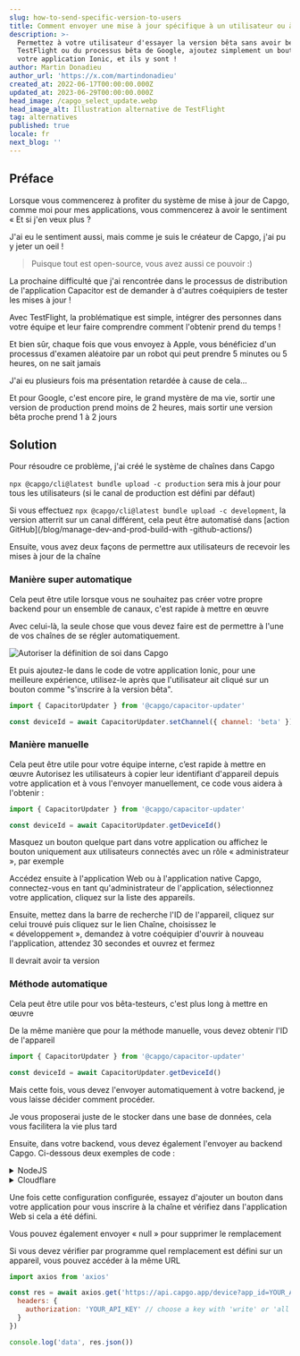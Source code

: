 ```yaml
---
slug: how-to-send-specific-version-to-users
title: Comment envoyer une mise à jour spécifique à un utilisateur ou à un groupe
description: >-
  Permettez à votre utilisateur d'essayer la version bêta sans avoir besoin de
  TestFlight ou du processus bêta de Google, ajoutez simplement un bouton dans
  votre application Ionic, et ils y sont !
author: Martin Donadieu
author_url: 'https://x.com/martindonadieu'
created_at: 2022-06-17T00:00:00.000Z
updated_at: 2023-06-29T00:00:00.000Z
head_image: /capgo_select_update.webp
head_image_alt: Illustration alternative de TestFlight
tag: alternatives
published: true
locale: fr
next_blog: ''
---
```


## Préface

Lorsque vous commencerez à profiter du système de mise à jour de Capgo, comme moi pour mes applications, vous commencerez à avoir le sentiment « Et si j'en veux plus ?

J'ai eu le sentiment aussi, mais comme je suis le créateur de Capgo, j'ai pu y jeter un oeil !

> Puisque tout est open-source, vous avez aussi ce pouvoir :)

La prochaine difficulté que j'ai rencontrée dans le processus de distribution de l'application Capacitor est de demander à d'autres coéquipiers de tester les mises à jour !

Avec TestFlight, la problématique est simple, intégrer des personnes dans votre équipe et leur faire comprendre comment l'obtenir prend du temps !

Et bien sûr, chaque fois que vous envoyez à Apple, vous bénéficiez d'un processus d'examen aléatoire par un robot qui peut prendre 5 minutes ou 5 heures, on ne sait jamais

J'ai eu plusieurs fois ma présentation retardée à cause de cela…

Et pour Google, c'est encore pire, le grand mystère de ma vie, sortir une version de production prend moins de 2 heures, mais sortir une version bêta proche prend 1 à 2 jours


## Solution

Pour résoudre ce problème, j'ai créé le système de chaînes dans Capgo

`npx @capgo/cli@latest bundle upload -c production` sera mis à jour pour tous les utilisateurs (si le canal de production est défini par défaut)

Si vous effectuez `npx @capgo/cli@latest bundle upload -c development`, la version atterrit sur un canal différent, cela peut être automatisé dans [action GitHub](/blog/manage-dev-and-prod-build-with -github-actions/) 

Ensuite, vous avez deux façons de permettre aux utilisateurs de recevoir les mises à jour de la chaîne

### Manière super automatique

Cela peut être utile lorsque vous ne souhaitez pas créer votre propre backend pour un ensemble de canaux, c'est rapide à mettre en œuvre

Avec celui-là, la seule chose que vous devez faire est de permettre à l'une de vos chaînes de se régler automatiquement.

![Autoriser la définition de soi dans Capgo](/self_setwebp)

Et puis ajoutez-le dans le code de votre application Ionic, pour une meilleure expérience, utilisez-le après que l'utilisateur ait cliqué sur un bouton comme "s'inscrire à la version bêta".
```js
import { CapacitorUpdater } from '@capgo/capacitor-updater'

const deviceId = await CapacitorUpdater.setChannel({ channel: 'beta' })
```

### Manière manuelle

Cela peut être utile pour votre équipe interne, c’est rapide à mettre en œuvre
Autorisez les utilisateurs à copier leur identifiant d'appareil depuis votre application et à vous l'envoyer manuellement, ce code vous aidera à l'obtenir :
```js
import { CapacitorUpdater } from '@capgo/capacitor-updater'

const deviceId = await CapacitorUpdater.getDeviceId()
```
Masquez un bouton quelque part dans votre application ou affichez le bouton uniquement aux utilisateurs connectés avec un rôle « administrateur », par exemple

Accédez ensuite à l'application Web ou à l'application native Capgo, connectez-vous en tant qu'administrateur de l'application, sélectionnez votre application, cliquez sur la liste des appareils.

Ensuite, mettez dans la barre de recherche l'ID de l'appareil, cliquez sur celui trouvé puis cliquez sur le lien Chaîne, choisissez le « développement », demandez à votre coéquipier d'ouvrir à nouveau l'application, attendez 30 secondes et ouvrez et fermez

Il devrait avoir ta version


### Méthode automatique

Cela peut être utile pour vos bêta-testeurs, c'est plus long à mettre en œuvre

De la même manière que pour la méthode manuelle, vous devez obtenir l'ID de l'appareil
```js
import { CapacitorUpdater } from '@capgo/capacitor-updater'

const deviceId = await CapacitorUpdater.getDeviceId()
```

Mais cette fois, vous devez l'envoyer automatiquement à votre backend, je vous laisse décider comment procéder.

Je vous proposerai juste de le stocker dans une base de données, cela vous facilitera la vie plus tard

Ensuite, dans votre backend, vous devez également l'envoyer au backend Capgo. Ci-dessous deux exemples de code :
<details>
  <summary>NodeJS</summary>

```js
import axios from 'axios'

await axios.post('https://api.capgo.app/device', {
  app_id: 'YOUR_APP_ID',
  device_id: 'DEVICE_ID',
  channel: 'CHANNEL_NAME', // The name of the channel, or undefined if version_id provided
  version_id: 'VERSION_NAME' // this is optionnal, if provide it will override the channel, that usefull when you want to debug only one user.
}, {
  headers: {
    authorization: 'YOUR_API_KEY' // choose a key with 'write' or 'all' rights
  }
})
```
</details>


<details>
  <summary>Cloudflare</summary>
  
```js
addEventListener('fetch', (event) => {
  event.respondWith(
    handleRequest(event.request).catch(
      err => new Response(err.stack, { status: 500 })
    )
  )
})

async function handleRequest(request) {
  const { pathname, method } = new URL(request.url)
  const body = await request.json()
  const newBody = JSON.stringify({
    app_id: 'YOUR_APP_ID',
    device_id: body.device_id,
    channel: 'alpha'
  })
  const newUrl = new URL('https://api.capgo.app/device')
  const options = {
    headers: {
      authorization: 'YOUR_API_KEY',
    },
    method: 'POST',
    body: newBody
  }

  if (request.method === 'DELETE') {
    // DELETE the channel link
    options.method = 'DELETE'
    return fetch(newUrl.toString(), options)
  }

  return fetch(newUrl.toString(), options)
}
```
Et envoyez simplement votre device_id dans le corps de celui-ci à l'URL déployée avec la méthode POST pour ajouter et la méthode DELETE pour supprimer
</details>

Une fois cette configuration configurée, essayez d'ajouter un bouton dans votre application pour vous inscrire à la chaîne et vérifiez dans l'application Web si cela a été défini.

Vous pouvez également envoyer « null » pour supprimer le remplacement

Si vous devez vérifier par programme quel remplacement est défini sur un appareil, vous pouvez accéder à la même URL

```js
import axios from 'axios'

const res = await axios.get('https://api.capgo.app/device?app_id=YOUR_APP_ID&device_id=DEVICE_ID', {
  headers: {
    authorization: 'YOUR_API_KEY' // choose a key with 'write' or 'all' rights
  }
})

console.log('data', res.json())
```